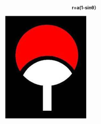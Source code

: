 

<div align="center">
  <strong>r=a(1-sinθ）</strong>
</div>

<br/>

<img src="./index/Uchiha.jpg" alt="0110_0110_0110" />

